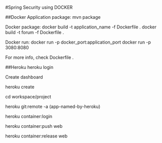 #Spring Security using DOCKER

##Docker
Application package:
mvn package

Docker package:
docker build -t application_name -f Dockerfile .
docker build -t forum -f Dockerfile .

Docker run:
docker run -p docker_port:application_port
docker run -p 3080:8080

For more info, check Dockerfile .

##Heroku
heroku login

Create dashboard

heroku create

cd workspace/project

heroku git:remote -a (app-named-by-heroku)

heroku container:login

heroku container:push web

heroku container:release web